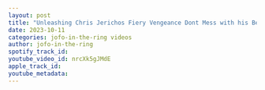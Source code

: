 ```yaml
---
layout: post
title: "Unleashing Chris Jerichos Fiery Vengeance Dont Mess with his Best Friends"
date: 2023-10-11
categories: jofo-in-the-ring videos
author: jofo-in-the-ring
spotify_track_id: 
youtube_video_id: nrcXk5gJMdE
apple_track_id: 
youtube_metadata: 
---
```

